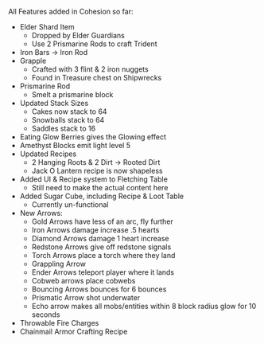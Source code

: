 All Features added in Cohesion so far:

- Elder Shard Item
  - Dropped by Elder Guardians
  - Use 2 Prismarine Rods to craft Trident
- Iron Bars -> Iron Rod
- Grapple
  - Crafted with 3 flint & 2 iron nuggets
  - Found in Treasure chest on Shipwrecks
- Prismarine Rod
  - Smelt a prismarine block
- Updated Stack Sizes
  - Cakes now stack to 64
  - Snowballs stack to 64
  - Saddles stack to 16
- Eating Glow Berries gives the Glowing effect
- Amethyst Blocks emit light level 5
- Updated Recipes
  - 2 Hanging Roots & 2 Dirt -> Rooted Dirt
  - Jack O Lantern recipe is now shapeless
- Added UI & Recipe system to Fletching Table
  - Still need to make the actual content here
- Added Sugar Cube, including Recipe & Loot Table
  - Currently un-functional
- New Arrows:
  - Gold Arrows have less of an arc, fly further
  - Iron Arrows damage increase .5 hearts
  - Diamond Arrows damage 1 heart increase
  - Redstone Arrows give off redstone signals
  - Torch Arrows place a torch where they land
  - Grappling Arrow
  - Ender Arrows teleport player where it lands
  - Cobweb arrows place cobwebs
  - Bouncing Arrows bounces for 6 bounces
  - Prismatic Arrow shot underwater
  - Echo arrow makes all mobs/entities within 8 block radius glow for 10 seconds
- Throwable Fire Charges
- Chainmail Armor Crafting Recipe
